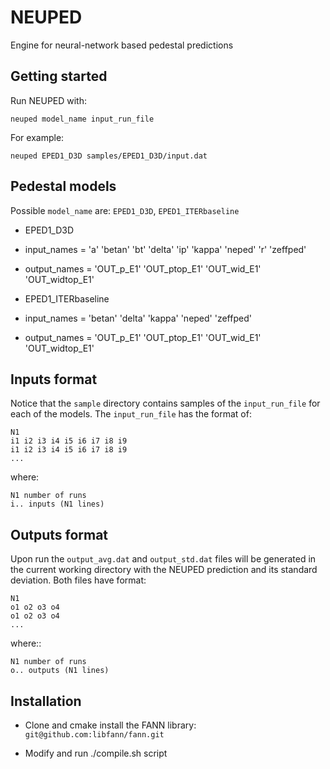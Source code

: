 NEUPED
======

Engine for neural-network based pedestal predictions

Getting started
---------------
Run NEUPED with:
    
    neuped model_name input_run_file

For example:

    neuped EPED1_D3D samples/EPED1_D3D/input.dat

Pedestal models
---------------
Possible `model_name` are: `EPED1_D3D`, `EPED1_ITERbaseline`

* EPED1_D3D
 * input_names = 'a' 'betan' 'bt' 'delta' 'ip' 'kappa' 'neped' 'r' 'zeffped'
 * output_names = 'OUT_p_E1' 'OUT_ptop_E1' 'OUT_wid_E1' 'OUT_widtop_E1'

* EPED1_ITERbaseline
 * input_names = 'betan' 'delta' 'kappa' 'neped' 'zeffped'
 * output_names = 'OUT_p_E1' 'OUT_ptop_E1' 'OUT_wid_E1' 'OUT_widtop_E1'

Inputs format
-------------
Notice that the `sample` directory contains samples of the `input_run_file` for each of the models.
The `input_run_file` has the format of:

    N1
    i1 i2 i3 i4 i5 i6 i7 i8 i9
    i1 i2 i3 i4 i5 i6 i7 i8 i9
    ...

where:

    N1 number of runs
    i.. inputs (N1 lines)

Outputs format
--------------
Upon run the `output_avg.dat` and `output_std.dat` files will be generated in the
current working directory with the NEUPED prediction and its standard deviation.
Both files have format:

    N1
    o1 o2 o3 o4
    o1 o2 o3 o4
    ...

where::

    N1 number of runs
    o.. outputs (N1 lines)

Installation
------------
* Clone and cmake install the FANN library: `git@github.com:libfann/fann.git`

* Modify and run ./compile.sh script
